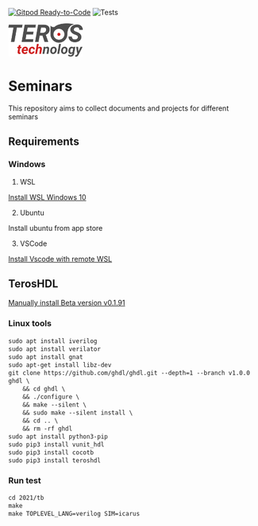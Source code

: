 
[![Gitpod Ready-to-Code](https://img.shields.io/badge/Gitpod-ready--to--code-blue?logo=gitpod)](https://gitpod.io/#https://github.com/smgl9/Muise_seminar)
![Tests](https://github.com/smgl9/Muise_seminar/workflows/Test_cocotb/badge.svg?event=push)


![Teros HDL logo ](doc/logo.png)

# Seminars

This repository aims to collect documents and projects for different seminars

## Requirements

### Windows
1. WSL

[Install WSL Windows 10](https://docs.microsoft.com/en-us/windows/wsl/install-win10)

2. Ubuntu

Install ubuntu from app store

3. VSCode

[Install Vscode with remote WSL](https://code.visualstudio.com/docs/remote/wsl)

## TerosHDL

[Manually install Beta version v0.1.91](https://github.com/TerosTechnology/vscode-terosHDL/releases/tag/v0.1.91)



### Linux tools

```
sudo apt install iverilog
sudo apt install verilator
sudo apt install gnat
sudo apt-get install libz-dev
git clone https://github.com/ghdl/ghdl.git --depth=1 --branch v1.0.0 ghdl \
    && cd ghdl \
    && ./configure \
    && make --silent \
    && sudo make --silent install \
    && cd .. \
    && rm -rf ghdl
sudo apt install python3-pip
sudo pip3 install vunit_hdl
sudo pip3 install cocotb
sudo pip3 install teroshdl
```

### Run test

```
cd 2021/tb
make 
make TOPLEVEL_LANG=verilog SIM=icarus
```

